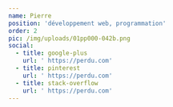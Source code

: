 ```yaml
---
name: Pierre
position: 'développement web, programmation'
order: 2
pic: /img/uploads/01pp000-042b.png
social:
  - title: google-plus
    url: ' https://perdu.com'
  - title: pinterest
    url: ' https://perdu.com'
  - title: stack-overflow
    url: ' https://perdu.com'
---
```


